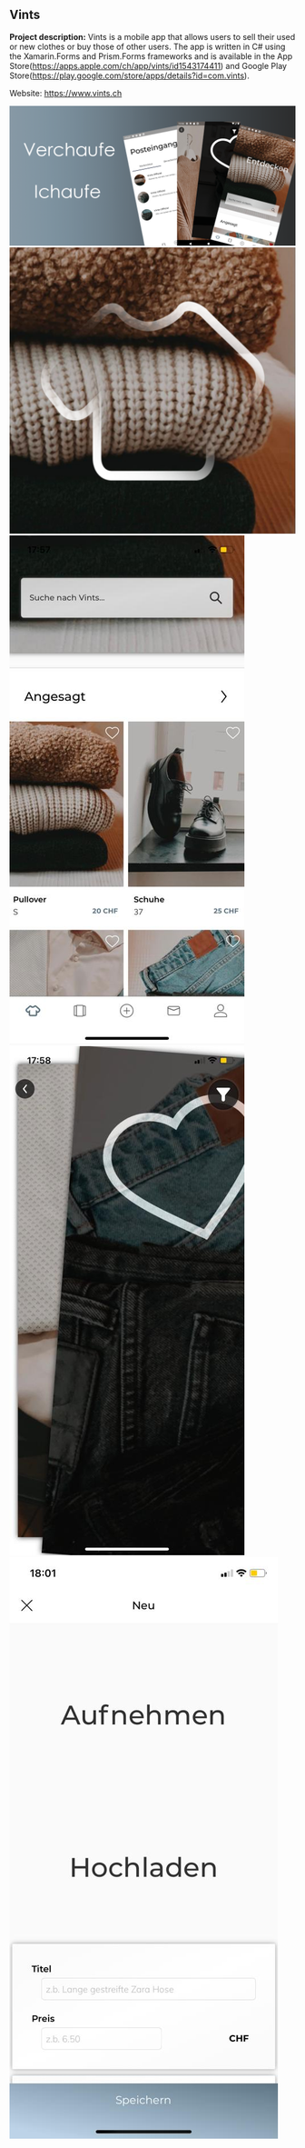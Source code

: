 ## Vints

**Project description:** Vints is a mobile app that allows users to sell their used or new clothes or buy those of other users. The app is written in C# using the Xamarin.Forms and Prism.Forms frameworks and is available in the App Store(https://apps.apple.com/ch/app/vints/id1543174411) and Google Play Store(https://play.google.com/store/apps/details?id=com.vints).

Website: https://www.vints.ch

<img src="images/GooglePlayStoreBanner.png?raw=true"/>
<img src="images/VintsIcon-1024.png?raw=true"/>
<img src="images/Vints1.jpeg?raw=true"/>
<img src="images/Vints2.jpeg?raw=true"/>
<img src="images/Vints3.jpeg?raw=true"/>
